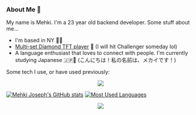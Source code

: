 ### About Me 👋

My name is Mehki. I'm a 23 year old backend developer. Some stuff about me...

- I'm based in NY 🗽🍎 
- [Multi-set Diamond TFT player](https://lolchess.gg/profile/na/kikimota) 💎 (I will hit Challenger someday lol)
- A language enthusiast that loves to connect with people. I'm currently studying Japanese 🇯🇵🗾 (こんにちは！私の名前は、メカイです！)

Some tech I use, or have used previously:

<p align="center">
  <a href="https://skillicons.dev">
    <img src="https://skillicons.dev/icons?i=go,python,bash,docker,git,github,md,mongodb,express,react,nodejs,html,css,js" />
  </a>
</p>

[![Mehki Joseph's GitHub stats](https://github-readme-stats.vercel.app/api?username=mehkij&theme=dark&hide=stars)](https://github.com/anuraghazra/github-readme-stats) 
[![Most Used Languages](https://github-readme-stats.vercel.app/api/top-langs/?username=mehkij&theme=dark&layout=compact)](https://github.com/anuraghazra/github-readme-stats)

<p align="center">
  <img src="https://github.com/mehkij/mehkij/blob/main/omg-meme-dancing-gif.gif" />
</p>
